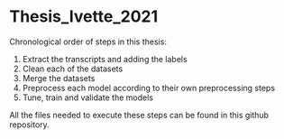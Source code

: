 # Thesis_Ivette_2021
Chronological order of steps in this thesis:
1. Extract the transcripts and adding the labels
2. Clean each of the datasets
3. Merge the datasets
4. Preprocess each model according to their own preprocessing steps
5. Tune, train and validate the models

All the files needed to execute these steps can be found in this github repository. 
